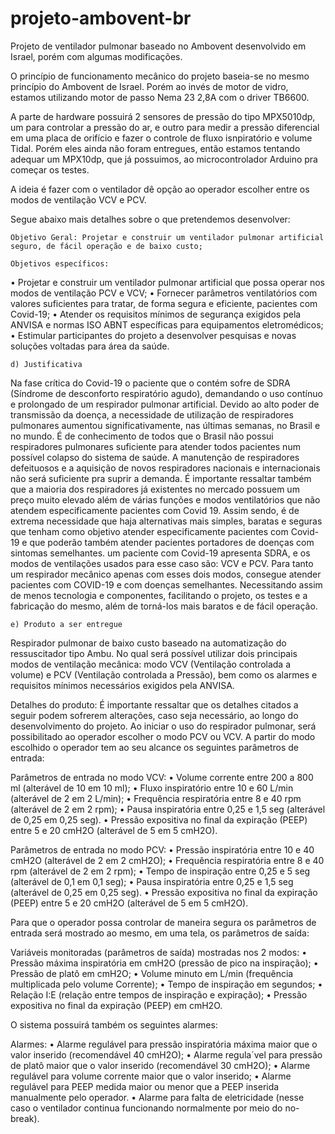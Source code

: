 # projeto-ambovent-br
Projeto de ventilador pulmonar baseado no Ambovent desenvolvido em Israel, porém com algumas modificações.

O princípio de funcionamento mecânico do projeto baseia-se no mesmo princípio do Ambovent de Israel. Porém ao invés de motor de vidro, estamos utilizando motor de passo Nema 23 2,8A com o driver TB6600.

A parte de hardware possuirá 2 sensores de pressão do tipo MPX5010dp, um para controlar a pressão do ar, e outro para medir a pressão diferencial em uma placa de orifício e fazer o controle de fluxo isnpiratório e volume Tidal. Porém eles ainda não foram entregues, então estamos tentando adequar um MPX10dp, que já possuimos, ao microcontrolador Arduino pra começar os testes.

A ideia é fazer com o ventilador dê opção ao operador escolher entre os modos de ventilação VCV e PCV.

Segue abaixo mais detalhes sobre o que pretendemos desenvolver:

	Objetivo Geral: Projetar e construir um ventilador pulmonar artificial seguro, de fácil operação e de baixo custo;

	Objetivos específicos:

•	Projetar e construir um ventilador pulmonar artificial que possa operar nos modos de ventilação PCV e VCV; 
•	Fornecer parâmetros ventilatórios com valores suficientes para tratar, de forma segura e eficiente, pacientes com Covid-19;
•	Atender os requisitos mínimos de segurança exigidos pela ANVISA e normas ISO ABNT específicas para equipamentos eletromédicos;
•	Estimular participantes do projeto a desenvolver pesquisas e novas soluções voltadas para área da saúde.


	d) Justificativa 

Na fase crítica do Covid-19 o paciente que o contém sofre de SDRA (Síndrome de desconforto respiratório agudo), demandando o uso contínuo e prolongado de um respirador pulmonar artificial. Devido ao alto poder de transmissão da doença, a necessidade de utilização de respiradores pulmonares aumentou significativamente, nas últimas semanas, no Brasil e no mundo. É de conhecimento de todos que o Brasil não possui respiradores pulmonares suficiente para atender todos pacientes num possível colapso do sistema de saúde. A manutenção de respiradores defeituosos e a aquisição de novos respiradores nacionais e internacionais não será suficiente pra suprir a demanda. É importante ressaltar também que a maioria dos respiradores já existentes no mercado possuem um preço muito elevado além de várias funções e modos ventilatórios que não atendem especificamente pacientes com Covid 19. 
Assim sendo, é de extrema necessidade que haja alternativas mais simples, baratas e seguras que tenham como objetivo atender especificamente pacientes com Covid-19 e que poderão também atender pacientes portadores de doenças com sintomas semelhantes. um paciente com Covid-19 apresenta SDRA, e os modos de ventilações usados para esse caso são: VCV e PCV. Para tanto um respirador mecânico apenas com esses dois modos, consegue atender pacientes com COVID-19 e com doenças semelhantes. Necessitando assim de menos tecnologia e componentes, facilitando o projeto, os testes e a fabricação do mesmo, além de torná-los mais baratos e de fácil operação. 

	e) Produto a ser entregue 

Respirador pulmonar de baixo custo baseado na automatização do ressuscitador tipo Ambu. No qual será possível utilizar dois principais modos de ventilação mecânica: modo VCV (Ventilação controlada a volume) e PCV (Ventilação controlada a Pressão), bem como os alarmes e requisitos mínimos necessários exigidos pela ANVISA.

Detalhes do produto:
É importante ressaltar que os detalhes citados a seguir podem sofrerem alterações, caso seja necessário, ao longo do desenvolvimento do projeto.
Ao iniciar o uso do respirador pulmonar, será possibilitado ao operador escolher o modo PCV ou VCV. A partir do modo escolhido o operador tem ao seu alcance os seguintes parâmetros de entrada:

Parâmetros de entrada no modo VCV: 
•	Volume corrente entre 200 a 800 ml (alterável de 10 em 10 ml);
•	Fluxo inspiratório entre 10 e 60 L/min (alterável de 2 em 2 L/min); 
•	Frequência respiratória entre 8 e 40 rpm (alterável de 2 em 2 rpm);
•	Pausa inspiratória entre 0,25 e 1,5 seg (alterável de 0,25 em 0,25 seg).
•	Pressão expositiva no final da expiração (PEEP) entre 5 e 20 cmH2O (alterável de 5 em 5 cmH2O).

Parâmetros de entrada no modo PCV:
•	Pressão inspiratória entre 10 e 40 cmH2O (alterável de 2 em 2 cmH2O);
•	Frequência respiratória entre 8 e 40 rpm (alterável de 2 em 2 rpm);
•	Tempo de inspiração entre 0,25 e 5 seg (alterável de 0,1 em 0,1 seg);
•	Pausa inspiratória entre 0,25 e 1,5 seg (alterável de 0,25 em 0,25 seg).
•	Pressão expositiva no final da expiração (PEEP) entre 5 e 20 cmH2O (alterável de 5 em 5 cmH2O).

Para que o operador possa controlar de maneira segura os parâmetros de entrada será mostrado ao mesmo, em uma tela, os parâmetros de saída:

Variáveis monitoradas (parâmetros de saída) mostradas nos 2 modos: 
•	Pressão máxima inspiratória em cmH2O (pressão de pico na inspiração);
•	Pressão de platô em cmH2O;
•	Volume minuto em L/min (frequência multiplicada pelo volume Corrente);
•	Tempo de inspiração em segundos;
•	Relação I:E (relação entre tempos de inspiração e expiração);
•	Pressão expositiva no final da expiração (PEEP) em cmH2O.

O sistema possuirá também os seguintes alarmes:

Alarmes:
•	Alarme regulável para pressão inspiratória máxima maior que o valor inserido (recomendável 40 cmH2O);
•	Alarme regula´vel para pressão de platô maior que o valor inserido (recomendável 30 cmH2O);
•	Alarme regulável para volume corrente maior que o valor inserido;
•	Alarme regulável para PEEP medida maior ou menor que a PEEP inserida manualmente pelo operador.
•	Alarme para falta de eletricidade (nesse caso o ventilador continua funcionando normalmente por meio do no-break).

